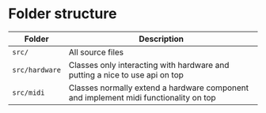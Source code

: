 # Folder structure

Folder | Description
-------|------------
`src/` | All source files
`src/hardware` | Classes only interacting with hardware and putting a nice to use api on top
`src/midi`     | Classes normally extend a hardware component and implement midi functionality on top
